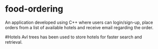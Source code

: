 # food-ordering
An application developed using C++ where users can login/sign-up, place orders from a list of available hotels and receive email regarding the order.

#Hotels
Avl trees has been used to store hotels for faster search and retrieval.
